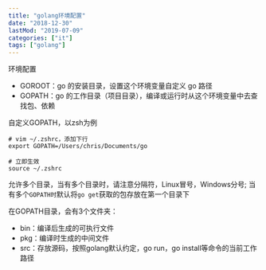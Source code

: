 ```yaml
---
title: "golang环境配置"
date: "2018-12-30"
lastMod: "2019-07-09"
categories: ["it"]
tags: ["golang"]
---
```


环境配置

- GOROOT：go 的安装目录，设置这个环境变量自定义 go 路径
- GOPATH：go 的工作目录（项目目录），编译或运行时从这个环境变量中去查找包、依赖

自定义GOPATH，以zsh为例

```shell
# vim ~/.zshrc，添加下行
export GOPATH=/Users/chris/Documents/go

# 立即生效
source ~/.zshrc
```

允许多个目录，当有多个目录时，请注意分隔符，Linux冒号，Windows分号; 当有多个`GOPATH时`默认将`go get`获取的包存放在第一个目录下 

在GOPATH目录，会有3个文件夹：

- bin：编译后生成的可执行文件
- pkg：编译时生成的中间文件
- src：存放源码，按照golang默认约定，go run，go install等命令的当前工作路径
